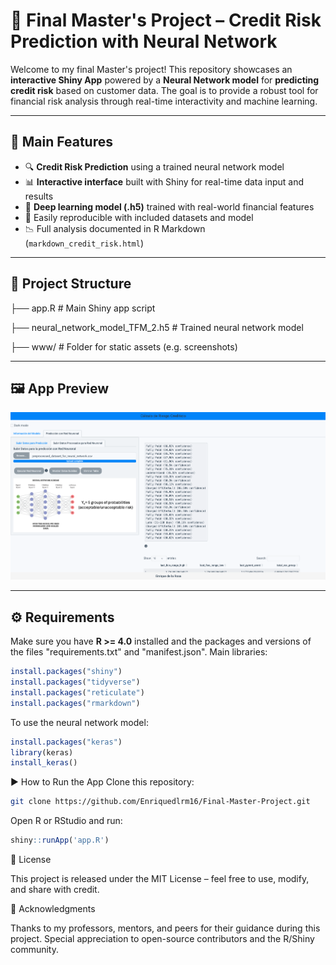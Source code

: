 # 🧠 Final Master's Project – Credit Risk Prediction with Neural Network

Welcome to my final Master's project! This repository showcases an **interactive Shiny App** powered by a **Neural Network model** for **predicting credit risk** based on customer data. The goal is to provide a robust tool for financial risk analysis through real-time interactivity and machine learning.

---

## 🚀 Main Features

- 🔍 **Credit Risk Prediction** using a trained neural network model
- 📊 **Interactive interface** built with Shiny for real-time data input and results
- 🧠 **Deep learning model (.h5)** trained with real-world financial features
- 📁 Easily reproducible with included datasets and model
- 📉 Full analysis documented in R Markdown (`markdown_credit_risk.html`)

---

## 📂 Project Structure

├── app.R # Main Shiny app script

├── neural_network_model_TFM_2.h5 # Trained neural network model

├── www/ # Folder for static assets (e.g. screenshots)


---

## 🖼️ App Preview

![App Screenshot](www/Screenshot_app.png)

---

## ⚙️ Requirements

Make sure you have **R >= 4.0** installed and the packages and versions of the files "requirements.txt" and "manifest.json".
Main libraries:

```r
install.packages("shiny")
install.packages("tidyverse")
install.packages("reticulate")
install.packages("rmarkdown")
```

To use the neural network model:

```r
install.packages("keras")
library(keras)
install_keras()
```

▶️ How to Run the App
Clone this repository:

```bash
git clone https://github.com/Enriquedlrm16/Final-Master-Project.git
```

Open R or RStudio and run:
```r
shiny::runApp('app.R')
```

📝 License

This project is released under the MIT License – feel free to use, modify, and share with credit.

🙌 Acknowledgments

Thanks to my professors, mentors, and peers for their guidance during this project. Special appreciation to open-source contributors and the R/Shiny community.


